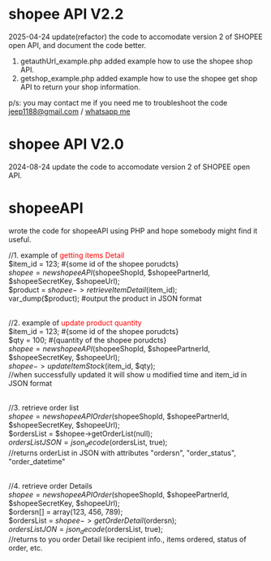 # shopee API V2.2
2025-04-24 update(refactor) the code to accomodate version 2 of SHOPEE open API, and document the code better.
1. getauthUrl_example.php added example how to use the shopee shop API. 
2. getshop_example.php added example how to use the shopee get shop API to return your shop information.

p/s: you may contact me if you need me to troubleshoot the code jeep1188@gmail.com /  [whatsapp me](https://wa.me/60128838617?text=hello%2C%20i%20get%20your%20code%20from%20github%20for%20shopee%20api)

# shopee API V2.0
2024-08-24 update the code to accomodate version 2 of SHOPEE open API.

# shopeeAPI
wrote the code for shopeeAPI using PHP and hope somebody might find it useful.

//1. example of <span style='color:red;'>getting items Detail</span><br/>
$item_id = 123; #{some id of the shopee porudcts}<br/>
$shopee = new shopeeAPI($shopeeShopId, $shopeePartnerId, $shopeeSecretKey, $shopeeUrl);<br/>
$product = $shopee->retrieveItemDetail($item_id);<br/>
var_dump($product); #output the product in JSON format<br/><br/>

//2. example of <span style='color:red;'>update product quantity</span><br/>
$item_id = 123; #{some id of the shopee porudcts}<br/>
$qty = 100; #{quantity of the shopee porudcts}<br/>
$shopee = new shopeeAPI($shopeeShopId, $shopeePartnerId, $shopeeSecretKey, $shopeeUrl);<br/>
$shopee->updateItemStock($item_id, $qty);<br/>
//when successfully updated it will show u modified time and item_id in JSON format<br/><Br/>

//3. retrieve order list<br/>
$shopee = new shopeeAPIOrder($shopeeShopId, $shopeePartnerId, $shopeeSecretKey, $shopeeUrl);<br/>
$ordersList = $shopee->getOrderList(null);<br/>
$ordersListJSON = json_decode($ordersList, true);<br/>
//returns orderList in JSON with attributes "ordersn", "order_status", "order_datetime"<br/><br/>

//4. retrieve order Details<br/>
$shopee = new shopeeAPIOrder($shopeeShopId, $shopeePartnerId, $shopeeSecretKey, $shopeeUrl);<br/>
$ordersn[] = array(123, 456, 789);<br/>
$ordersList = $shopee->getOrderDetail($ordersn);<br/>
$ordersListJON = json_decode($ordersList, true);<br/>
//returns to you order Detail like recipient info., items ordered, status of order, etc.
